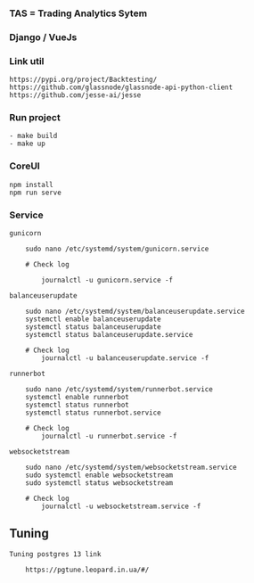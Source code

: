 ### TAS = Trading Analytics Sytem

### Django / VueJs

### Link util
    https://pypi.org/project/Backtesting/
    https://github.com/glassnode/glassnode-api-python-client
    https://github.com/jesse-ai/jesse

### Run project

    - make build
    - make up

### CoreUI

    npm install
    npm run serve

### Service

    gunicorn

        sudo nano /etc/systemd/system/gunicorn.service

        # Check log
            
            journalctl -u gunicorn.service -f

    balanceuserupdate
        
        sudo nano /etc/systemd/system/balanceuserupdate.service
        systemctl enable balanceuserupdate
        systemctl status balanceuserupdate
        systemctl status balanceuserupdate.service

        # Check log
            journalctl -u balanceuserupdate.service -f
    
    runnerbot
        
        sudo nano /etc/systemd/system/runnerbot.service
        systemctl enable runnerbot
        systemctl status runnerbot
        systemctl status runnerbot.service

        # Check log
            journalctl -u runnerbot.service -f
    
    websocketstream

        sudo nano /etc/systemd/system/websocketstream.service
        sudo systemctl enable websocketstream
        sudo systemctl status websocketstream

        # Check log
            journalctl -u websocketstream.service -f

## Tuning

    Tuning postgres 13 link

        https://pgtune.leopard.in.ua/#/

